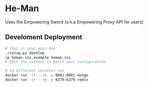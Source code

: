 He-Man
======

Uses the Empowering Sword (a.k.a Empowering Proxy API for users)

## Develoment Deployment

```bash
# then in your main one
./setup.py develop
cp heman.ini.example heman.ini 
# Edit the content to match your configuration

# In different consoles run
docker run -it --rm -p 8081:8081 mongo
docker run -it --rm -p 6379:6379 redis



```



